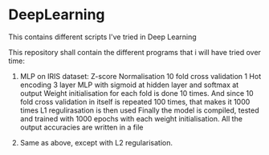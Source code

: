 # DeepLearning
This contains different scripts I've tried in Deep Learning

This repository shall contain the different programs that i will have tried over time:

1. MLP on IRIS dataset:
  Z-score Normalisation
  10 fold cross validation
  1 Hot encoding
  3 layer MLP with sigmoid at hidden layer and softmax at output
  Weight initialisation for each fold is done 10 times. And since 10 fold cross validation in itself is repeated 100 times, that     makes it 1000 times
  L1 regulirasation is then used
  Finally the model is compiled, tested and trained with 1000 epochs with each weight initialisation. All the output accuracies are written in a file
  
 2. Same as above, except with L2 regularisation.
